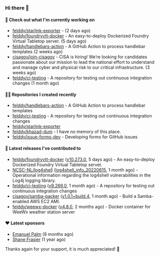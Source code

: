 ### Hi there 👋

#### 👷 Check out what I'm currently working on

- [felddy/starlink-exporter](https://github.com/felddy/starlink-exporter) -  (2 days ago)
- [felddy/foundryvtt-docker](https://github.com/felddy/foundryvtt-docker) - An easy-to-deploy Dockerized Foundry Virtual Tabletop server. (5 days ago)
- [felddy/handlebars-action](https://github.com/felddy/handlebars-action) - A GitHub Action to process handlebar templates (2 weeks ago)
- [cisagov/join-cisagov](https://github.com/cisagov/join-cisagov) - CISA is hiring! We’re looking for candidates passionate about our mission to lead the national effort to understand and manage cyber and physical risk to our critical infrastructure. (3 weeks ago)
- [felddy/ci-testing](https://github.com/felddy/ci-testing) - A repository for testing out continuous integration changes (1 month ago)

#### 👨‍💻 Repositories I created recently

- [felddy/handlebars-action](https://github.com/felddy/handlebars-action) - A GitHub Action to process handlebar templates
- [felddy/ci-testing](https://github.com/felddy/ci-testing) - A repository for testing out continuous integration changes
- [felddy/starlink-exporter](https://github.com/felddy/starlink-exporter)
- [felddy/khazad-dum](https://github.com/felddy/khazad-dum) - I have no memory of this place.
- [felddy/issue-forms-dev](https://github.com/felddy/issue-forms-dev) - Developing forms for GitHub issues

#### 🚀 Latest releases I've contributed to

- [felddy/foundryvtt-docker](https://github.com/felddy/foundryvtt-docker) ([v10.273.0](https://github.com/felddy/foundryvtt-docker/releases/tag/v10.273.0), 5 days ago) - An easy-to-deploy Dockerized Foundry Virtual Tabletop server.
- [NCSC-NL/log4shell](https://github.com/NCSC-NL/log4shell) ([log4shell_info_20220615](https://github.com/NCSC-NL/log4shell/releases/tag/log4shell_info_20220615), 1 month ago) - Operational information regarding the log4shell vulnerabilities in the Log4j logging library.
- [felddy/ci-testing](https://github.com/felddy/ci-testing) ([v9.269.0](https://github.com/felddy/ci-testing/releases/tag/v9.269.0), 1 month ago) - A repository for testing out continuous integration changes
- [cisagov/samba-packer](https://github.com/cisagov/samba-packer) ([v1.0.1&#43;build.4](https://github.com/cisagov/samba-packer/releases/tag/v1.0.1%2Bbuild.4), 1 month ago) - Build a Samba-enabled AWS EC2 AMI.
- [felddy/weewx-docker](https://github.com/felddy/weewx-docker) ([v4.8.0](https://github.com/felddy/weewx-docker/releases/tag/v4.8.0), 2 months ago) - Docker container for WeeWx weather station server

#### ❤️ Latest sponsors
- [Emanuel Palm](https://github.com/PalmEmanuel) (8 months ago)
- [Shane Frasier](https://github.com/jsf9k) (1 year ago)

Thanks again for your support, it is much appreciated! 🙏